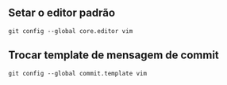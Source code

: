 

Setar o editor padrão
---------------------

```
git config --global core.editor vim

```

Trocar template de mensagem de commit
-------------------------------------

```
git config --global commit.template vim

```
